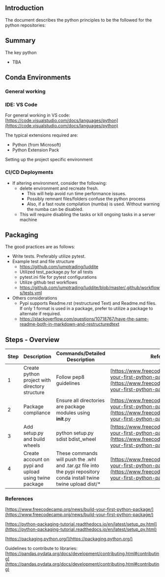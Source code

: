 ## Introduction
The document describes the python principles to be the followed for the python repositories:

## Summary

The key python 

- TBA

## Conda Environments

### General working

### IDE: VS Code 

For general working in VS code:
[https://code.visualstudio.com/docs/languages/python](https://code.visualstudio.com/docs/languages/python)

The typical extensions required are:
- Python (from Microsoft)
- Python Extension Pack

Setting up the project specific environment


### CI/CD Deployments

- If altering environment, consider the following:
  - delete environment and recreate fresh. 
    - This will help avoid run time performance issues. 
	- Possibly remnant files/folders confuse the python process
	- Also, if a fast route compilation (numba) is used. Without warning the numba can be disabled.
  - This will require disabling the tasks or kill ongoing tasks in a server machine



## Packaging

The good practices are as follows:
- Write tests. Preferably utilize pytest. 
- Example test and file structure
	- https://github.com/jumptrading/luddite
	- Utilized test_package.py for all tests 
	- pytest.ini file for pytest configurations
	- Utilize github test workflows
	- https://github.com/jumptrading/luddite/blob/master/.github/workflows/tests.yml
- Others considerations
	- Pypi supports Readme.rst (restructured Text)  and  Readme.md files. If only 1 format is used in a package, prefer to utilize a package to alternate if required.
	- https://stackoverflow.com/questions/10718767/have-the-same-readme-both-in-markdown-and-restructuredtext

## Steps - Overview

| Step |  Description | Commands/Detailed Description | Reference |
|---|---|---|---|
| 1 | Create python project with directory structure | Follow pep8 guidelines | [https://www.freecodecamp.org/news/build-your-first-python-package/](https://www.freecodecamp.org/news/build-your-first-python-package/) |
| 2 | Package compliance | Ensure all directories are package modules using __init__.py  | [https://www.freecodecamp.org/news/build-your-first-python-package/](https://www.freecodecamp.org/news/build-your-first-python-package/) |
| 3 | Add setup.py and build wheels | python setup.py sdist bdist_wheel  | [https://www.freecodecamp.org/news/build-your-first-python-package/](https://www.freecodecamp.org/news/build-your-first-python-package/)|
| 4 | Create account on pypi and upload using twine package | These commands will push the .whl and .tar.gz file into the pypi repository <br> conda install twine <br> twine upload dist/*  | [https://www.freecodecamp.org/news/build-your-first-python-package/](https://www.freecodecamp.org/news/build-your-first-python-package/)|


### References

[https://www.freecodecamp.org/news/build-your-first-python-package/](https://www.freecodecamp.org/news/build-your-first-python-package/)

[https://python-packaging-tutorial.readthedocs.io/en/latest/setup_py.html](https://python-packaging-tutorial.readthedocs.io/en/latest/setup_py.html)

[https://packaging.python.org/](https://packaging.python.org/)

Guidelines to contribute to libraries:
[https://pandas.pydata.org/docs/development/contributing.html#contributing](https://pandas.pydata.org/docs/development/contributing.html#contributing)
